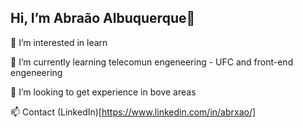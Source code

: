 ## Hi, I’m Abraão Albuquerque👋

👀 I’m interested in learn

🌱 I’m currently learning telecomun engeneering - UFC and front-end engeneering

💞️ I’m looking to get experience in bove areas

📫 Contact (LinkedIn)[https://www.linkedin.com/in/abrxao/]
